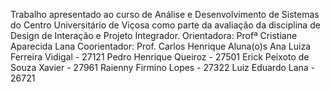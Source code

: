 Trabalho apresentado ao curso de Análise e Desenvolvimento de Sistemas do Centro Universitário de Viçosa como parte da avaliação da disciplina de Design de Interação e Projeto Integrador.
Orientadora: Profª Cristiane Aparecida Lana
Coorientador: Prof. Carlos Henrique
Aluna(o)s
Ana Luiza Ferreira Vidigal - 27121
Pedro Henrique Queiroz - 27501
Erick Peixoto de Souza Xavier - 27961
Raienny Firmino Lopes - 27322
Luiz Eduardo Lana - 26721
